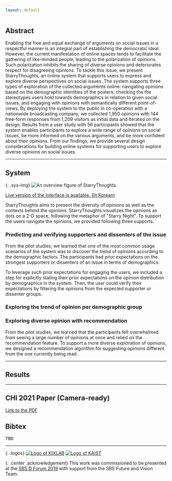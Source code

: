 ```yaml
---
layout: default
---
```


## Abstract
Enabling the free and equal exchange of arguments on social issues in a respectful manner is an integral part of establishing the democratic ideal. However, the current manifestation of online spaces tends to facilitate the gathering of like-minded people, leading to the polarization of opinions. Such polarization inhibits the sharing of diverse opinions and deteriorates respect for disagreeing opinions.
To tackle this issue, we present <span style="color:{{site.syscolor}}">StarryThoughts</span>, an online system that supports users to express and explore diverse perspectives on social issues. The system supports three types of exploration of the collected arguments online: navigating opinions based on the demographic identities of the posters, checking the the stereotypes users hold towards demographics in relation to given social issues, and engaging with opinions with semantically different point-of-views. 
By deploying the system to the public in co-operation with a nationwide broadcasting company, we collected 1,950 opinions with 144 free-form responses from 1,209 visitors as initial data and iterated on the design.
Results from a user study with 56 participants showed that the system enables participants to explore a wide range of opinions on social issues, be more informed on the various arguments, and be more confident about their opinions. From our findings, we provide several design considerations for building online systems for supporting users to explore diverse opinions on social issues.

------

## System

{: .sys-img}
![An overview figure of StarryThoughts.](/assets/img/winder_main.png)

[Live version of the interface is available. (In Korean)](https://www.byulbyul.kr)

StarryThoughts aims to present the diversity of opinions as well as the contexts behind the opinions. StarryThoughts visualizes the opinions as dots on a 2-D space, following the metaphor of "Starry Night". To support the users navigate the opinions, we provided following three supports.

### Predicting and verifying supporters and dissenters of the issue

From the pilot studies, we learned that one of the most common usage scenarios of the system was to discover the trend of opinions according to the demographic factors. The participants had prior expectations on the strongest supporters or dissenters of an issue in terms of demographics.

To leverage such prior expectations for engaging the users, we included a step for explicitly stating their prior expectations on the opinion distribution by demographics in the system. Then, the user could verify their expectations by filtering the opinions from the expected supporter or dissenter groups.

### Exploring the trend of opinion per demographic group



### Exploring diverse opinion with recommendation

From the pilot studies, we learned that the participants felt overwhelmed from seeing a large number of opinions at once and relied on the recommendation feature. To support a more diverse exploration of opinions, we designed a recommendation algorithm for suggesting opinions different from the one currently being read. 

------

## Results


------

## CHI 2021 Paper (Camera-ready)

[Link to the PDF][1]

## Bibtex
<pre>
TBD
</pre>

------

{: .logos}
[![Logo of KIXLAB](/assets/img/kixlab_logo.png)](https://www.kixlab.org)
[![Logo of KAIST](/assets/img/kaist_logo.png)](https://www.kaist.ac.kr)

{: .center .acknowledgement}
This work was commissioned to be presented at the [SBS D Forum 2019](http://www.sdf.or.kr/2019) with support from the SBS Future and Vision Team.

[1]:https://kixlab.github.io/website-files/2021/cscw2021-StarryThoughts-paper.pdf
